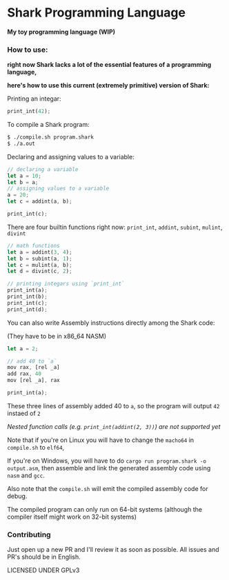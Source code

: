 # Shark Programming Language

**My toy programming language (WIP)**

### How to use:
**right now Shark lacks a lot of the essential features of a programming language,**

**here's how to use this current (extremely primitive) version of Shark:**

Printing an integar:

``` Rust
print_int(42);
```

To compile a Shark program:

``` Bash
$ ./compile.sh program.shark
$ ./a.out
```

Declaring and assigning values to a variable:

``` Rust
// declaring a variable
let a = 10;
let b = a;
// assigning values to a variable
a = 20;	
let c = addint(a, b);

print_int(c);
```

There are four builtin functions right now: `print_int`, `addint`, `subint`, `mulint`, `divint`

``` Rust
// math functions
let a = addint(3, 4);
let b = subint(a, 1);
let c = mulint(a, b);
let d = divint(c, 2);

// printing integars using `print_int`
print_int(a);
print_int(b);
print_int(c);
print_int(d);
```

You can also write Assembly instructions directly among the Shark code:

(They have to be in x86_64 NASM)

``` Rust
let a = 2;

// add 40 to `a`
mov rax, [rel _a]
add rax, 40
mov [rel _a], rax

print_int(a);
```

These three lines of assembly added 40 to `a`, so the program will output `42` instaed of `2`

*Nested function calls (e.g. `print_int(addint(2, 3))`) are not supported yet*

Note that if you're on Linux you will have to change the `macho64` in `compile.sh` to `elf64`,

If you're on Windows, you will have to do `cargo run program.shark -o output.asm`, then assemble and link the generated assembly code using `nasm` and `gcc`.

Also note that the `compile.sh` will emit the compiled assembly code for debug.

The compiled program can only run on 64-bit systems (although the compiler itself might work on 32-bit systems)

### Contributing
Just open up a new PR and I'll review it as soon as possible. All issues and PR's should be in English.

LICENSED UNDER GPLv3

